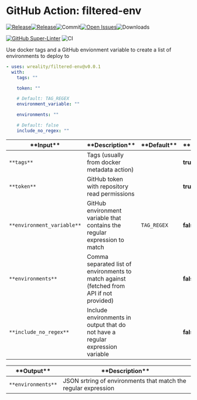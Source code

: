 <!-- start title -->

# GitHub Action: filtered-env

<!-- end title -->
<!-- markdownlint-capture -->
<!-- markdownlint-disable -->
<!-- start badges -->

<a href="https://github.com/wreality/filtered-env/releases/latest"><img src="https://img.shields.io/github/v/release/wreality/filtered-env?display_name=tag&sort=semver&logo=github&style=flat-square" alt="Release" /></a><a href="https://github.com/wreality/filtered-env/releases/latest"><img src="https://img.shields.io/github/release-date/wreality/filtered-env?display_name=tag&sort=semver&logo=github&style=flat-square" alt="Release" /></a><img src="https://img.shields.io/github/last-commit/wreality/filtered-env?logo=github&style=flat-square" alt="Commit" /><a href="https://github.com/wreality/filtered-env/issues"><img src="https://img.shields.io/github/issues/wreality/filtered-env?logo=github&style=flat-square" alt="Open Issues" /></a><img src="https://img.shields.io/github/downloads/wreality/filtered-env/total?logo=github&style=flat-square" alt="Downloads" />

<!-- end badges -->

[![GitHub Super-Linter](https://github.com/wreality/filtered-env/actions/workflows/linter.yml/badge.svg)](https://github.com/super-linter/super-linter)
![CI](https://github.com/wreality/filtered-env/actions/workflows/ci.yml/badge.svg)
<!-- markdownlint-restore -->
<!-- start description -->

Use docker tags and a GitHub envionment variable to create a list of environments to deploy to

<!-- end description -->

<!-- start contents -->

<!-- end contents -->

<!-- start usage -->

```yaml
- uses: wreality/filtered-env@v0.0.1
  with:
    tags: ""

    token: ""

    # Default: TAG_REGEX
    environment_variable: ""

    environments: ""

    # Default: false
    include_no_regex: ""
```

<!-- end usage -->

<!-- markdownlint-capture -->
<!-- markdownlint-disable -->
<!-- start inputs -->

| \***\*Input\*\***          | \***\*Description\*\***                                                                  | \***\*Default\*\*** | \***\*Required\*\*** |
| -------------------------- | ---------------------------------------------------------------------------------------- | ------------------- | -------------------- |
| `**tags**`                 | Tags (usually from docker metadata action)                                               |                     | **true**             |
| `**token**`                | GitHub token with repository read permissions                                            |                     | **true**             |
| `**environment_variable**` | GitHub environment variable that contains the regular expression to match                | `TAG_REGEX`         | **false**            |
| `**environments**`         | Comma separated list of environments to match against (fetched from API if not provided) |                     | **false**            |
| `**include_no_regex**`     | Include environments in output that do not have a regular expression variable            |                     | **false**            |

<!-- end inputs -->

<!-- start outputs -->

| \***\*Output\*\*** | \***\*Description\*\***                                        |
| ------------------ | -------------------------------------------------------------- |
| `**environments**` | JSON srtring of environments that match the regular expression |

<!-- end outputs -->
<!-- markdownlint-restore -->
<!-- start [.github/ghadocs/examples/] -->

<!-- end [.github/ghadocs/examples/] -->
